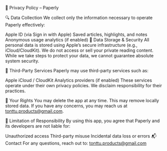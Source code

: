 📜 Privacy Policy – Paperly

🔍 Data Collection
We collect only the information necessary to operate Paperly effectively:

Apple ID (via Sign in with Apple)
Saved articles, highlights, and notes
Anonymous usage analytics (if enabled)
🔐 Data Storage & Security
All personal data is stored using Apple’s secure infrastructure (e.g., iCloud/CloudKit).
We do not access or sell your private reading content.
While we take steps to protect your data, we cannot guarantee absolute system security.

🔧 Third-Party Services
Paperly may use third-party services such as:

Apple iCloud / CloudKit
Analytics providers (if enabled)
These services operate under their own privacy policies. We disclaim responsibility for their practices.

🧾 Your Rights
You may delete the app at any time. This may remove locally stored data.
If you have any concerns, you may reach us at tonttu.products@gmail.com.

🚫 Limitation of Responsibility
By using this app, you agree that Paperly and its developers are not liable for:

Unauthorized access
Third-party misuse
Incidental data loss or errors
📬 Contact
For any questions, reach out to: tonttu.products@gmail.com
